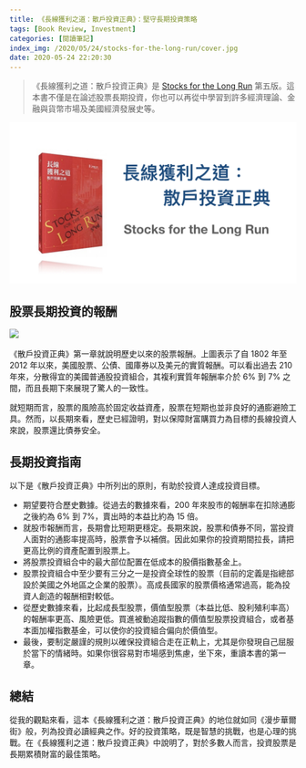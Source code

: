```yaml
---
title: 《長線獲利之道：散戶投資正典》：堅守長期投資策略
tags: [Book Review, Investment]
categories: [閱讀筆記]
index_img: /2020/05/24/stocks-for-the-long-run/cover.jpg
date: 2020-05-24 22:20:30
---
```


> 《長線獲利之道：散戶投資正典》是 [Stocks for the Long Run](https://www.amazon.com/Stocks-Long-Run-Definitive-Investment/dp/0071800514) 第五版。這本書不僅是在論述股票長期投資，你也可以再從中學習到許多經濟理論、金融與貨幣市場及美國經濟發展史等。

![cover](/2020/05/24/stocks-for-the-long-run/cover.jpg)

<!-- more -->

## 股票長期投資的報酬

![](./siegel-returns.png)

《散戶投資正典》第一章就說明歷史以來的股票報酬。上圖表示了自 1802 年至 2012 年以來，美國股票、公債、國庫券以及美元的實質報酬。可以看出過去 210 年來，分散得宜的美國普通股投資組合，其複利實質年報酬率介於 6% 到 7% 之間，而且長期下來展現了驚人的一致性。

就短期而言，股票的風險高於固定收益資產，股票在短期也並非良好的通膨避險工具。然而，以長期來看，歷史已經證明，對以保障財富購買力為目標的長線投資人來說，股票還比債券安全。

## 長期投資指南

以下是《散戶投資正典》中所列出的原則，有助於投資人達成投資目標。

- 期望要符合歷史數據。從過去的數據來看，200 年來股市的報酬率在扣除通膨之後約為 6% 到 7%，賣出時的本益比約為 15 倍。
- 就股市報酬而言，長期會比短期更穩定。長期來說，股票和債券不同，當投資人面對的通膨率提高時，股票會予以補償。因此如果你的投資期間拉長，請把更高比例的資產配置到股票上。
- 將股票投資組合中的最大部位配置在低成本的股價指數基金上。
- 股票投資組合中至少要有三分之一是投資全球性的股票（目前的定義是指總部設於美國之外地區之企業的股票）。高成長國家的股票價格通常過高，能為投資人創造的報酬相對較低。	
- 從歷史數據來看，比起成長型股票，價值型股票（本益比低、股利殖利率高）的報酬率更高、風險更低。買進被動追蹤指數的價值型股票投資組合，或者基本面加權指數基金，可以使你的投資組合偏向於價值型。	
- 最後，要制定嚴謹的規則以確保投資組合走在正軌上，尤其是你發現自己屈服於當下的情緒時。如果你很容易對市場感到焦慮，坐下來，重讀本書的第一章。

## 總結

從我的觀點來看，這本《長線獲利之道：散戶投資正典》的地位就如同《漫步華爾街》般，列為投資必讀經典之作。好的投資策略，既是智慧的挑戰，也是心理的挑戰。在《長線獲利之道：散戶投資正典》中說明了，對於多數人而言，投資股票是長期累積財富的最佳策略。
